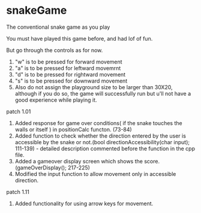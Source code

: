 # snakeGame
The conventional snake game as you play

You must have played this game before, and had lof of fun.

But go through the controls as for now.
  1. "w" is to be pressed for forward movement
  2. "a" is to be pressed for leftward movemrnt
  3. "d" is to be pressed for rightward movement 
  4. "s" is to be pressed for downward movement
  5. Also do not assign the playground size to be larger than 30X20, although if you do so, the game will successfully run but u'll not have a good experience while playing it.
  
patch 1.01
  1. Added response for game over conditions( if the snake touches the walls or itself ) in positionCalc functon. (73-84)
  2. Added function to check whether the direction entered by the user is accessible by the snake or not.(bool directionAccessibility(char input); 111-139)
         - detailed description commented before the function in the cpp file.
  3. Added a gameover display screen which shows the score.(gameOverDisplay(); 217-225)
  4. Modified the input function to allow movement only in accessible direction.

patch 1.11
  1. Added functionality for using arrow keys for movement.
